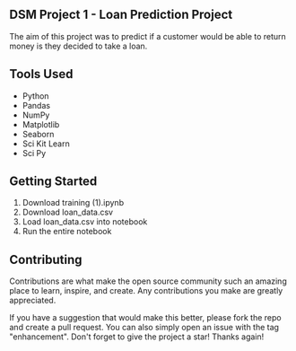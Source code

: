 ## DSM Project 1 - Loan Prediction Project
The aim of this project was to predict if a customer would be able to return money is they decided to take a loan.

## Tools Used
- Python
- Pandas
- NumPy
- Matplotlib
- Seaborn
- Sci Kit Learn
- Sci Py


## Getting Started
1. Download training (1).ipynb
2. Download loan_data.csv
3. Load loan_data.csv into notebook
4. Run the entire notebook

## Contributing
Contributions are what make the open source community such an amazing place to learn, inspire, and create. Any contributions you make are greatly appreciated.

If you have a suggestion that would make this better, please fork the repo and create a pull request. You can also simply open an issue with the tag "enhancement". Don't forget to give the project a star! Thanks again!
